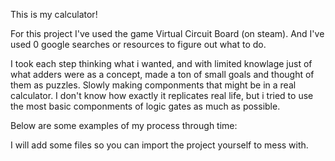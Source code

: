 This is my calculator!

For this project I've used the game Virtual Circuit Board (on steam). And I've used 0 google searches or resources to figure out what to do.

I took each step thinking what i wanted, and with limited knowlage just of what adders were as a concept, made a ton of small goals and thought of them as puzzles. Slowly making componments that might be in a real calculator. I don't know how exactly it replicates real life, but i tried to use the most basic componments of logic gates as much as possible.

Below are some examples of my process through time:

I will add some files so you can import the project yourself to mess with.
